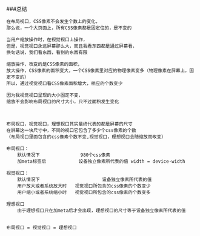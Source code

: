 ###总结

	在布局视口，CSS像素不会发生个数上的变化，
	那么说，一个大页面上，所有CSS像素都是固定住的，是不变的
	
	当用户缩放操作时，在视觉视口上操作，
	但是，视觉视口永远屏幕那么大，而且我看东西都是通过屏幕看，
	换句话说，我们看东西，看到的东西有限
	
	缩放操作，改变的是CSS像素的面积，
	放大操作，CSS像素的面积变大，一个CSS像素里对应的物理像素变多（物理像素在屏幕上，固定不变的）
	所以，通过视觉视口看CSS像素面积增大，相应的个数变少
	
	因为我视觉视口呈现的大小固定不变，
	缩放不会影响布局视口的尺寸大小，只不过面积发生变化



	布局视口，视觉视口，理想视口其实最终代表的都是屏幕的尺寸
	在屏幕这一块尺寸中，不同的视口它包含了多少个css像素的个数
	（布局视口里面包含的css像素个数不变,视觉视口，理想视口会随缩放而改变）
	
	布局视口：
		默认情况下				980个css像素	
	    加meta标签后			设备独立像素所代表的值	width = device-width
	    
	视觉视口：
		默认情况下				        设备独立像素所代表的值		
	    用户放大或者系统放大时   视觉视口所包含的css像素的个数变少
	    用户缩小或者系统缩小时   视觉视口所包含的css像素的个数变多
	    
	理想视口
		由于理想视口只在加meta后才会出现，理想视口的尺寸等于设备独立像素所代表的值

	
	布局视口 = 视觉视口 = 理想视口





